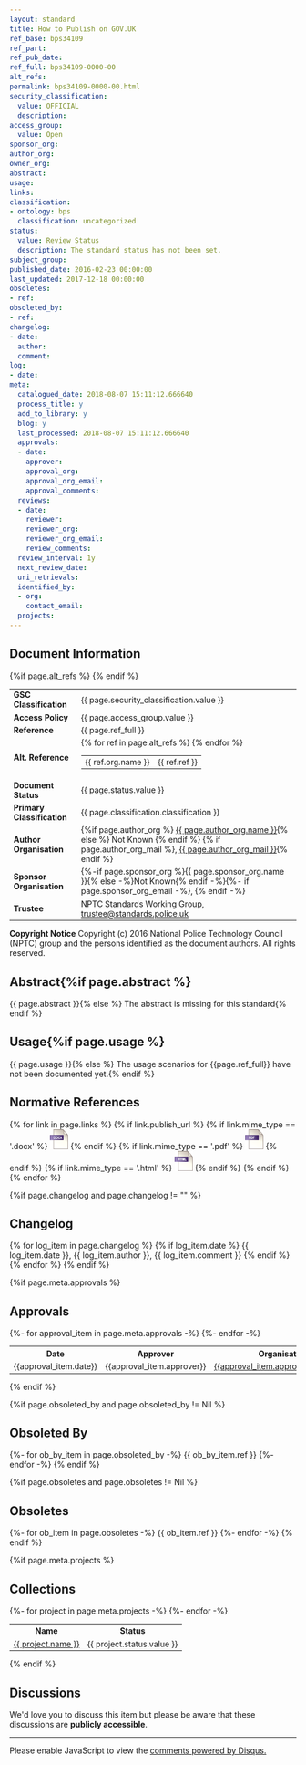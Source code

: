 ```yaml
---
layout: standard
title: How to Publish on GOV.UK
ref_base: bps34109
ref_part:
ref_pub_date:
ref_full: bps34109-0000-00
alt_refs:
permalink: bps34109-0000-00.html
security_classification:
  value: OFFICIAL
  description:
access_group:
  value: Open
sponsor_org:
author_org:
owner_org:
abstract:
usage:
links:
classification:
- ontology: bps
  classification: uncategorized
status:
  value: Review Status
  description: The standard status has not been set.
subject_group:
published_date: 2016-02-23 00:00:00
last_updated: 2017-12-18 00:00:00
obsoletes:
- ref:
obsoleted_by:
- ref:
changelog:
- date:
  author:
  comment:
log:
- date:
meta:
  catalogued_date: 2018-08-07 15:11:12.666640
  process_title: y
  add_to_library: y
  blog: y
  last_processed: 2018-08-07 15:11:12.666640
  approvals:
  - date:
    approver:
    approval_org:
    approval_org_email:
    approval_comments:
  reviews:
  - date:
    reviewer:
    reviewer_org:
    reviewer_org_email:
    review_comments:
  review_interval: 1y
  next_review_date:
  uri_retrievals:
  identified_by:
  - org:
    contact_email:
  projects:
---
```

## Document Information

<table>
<tr><td><strong>GSC Classification</strong></td><td> {{ page.security_classification.value }} </td></tr>
<tr><td><strong>Access Policy</strong></td><td> {{ page.access_group.value }} </td></tr>
<tr><td><strong>Reference</strong></td><td> {{ page.ref_full }} </td></tr>
{%if page.alt_refs %}
<tr><td><strong>Alt. Reference</strong></td><td>
    <table>
    {% for ref in page.alt_refs %}
        <tr><td> {{ ref.org.name }} </td><td> {{ ref.ref }} </td></tr>
    {% endfor %}
    </table>
</td></tr>
{% endif %}
<tr><td><strong>Document Status</strong></td><td> {{ page.status.value }} </td></tr>
<tr><td><strong>Primary Classification</strong></td><td> {{ page.classification.classification }} </td></tr>
<tr><td><strong>Author Organisation</strong></td><td>
{%if page.author_org %} <a href="organisations.html#{{ page.author_org.name | slugify}}">{{ page.author_org.name }}</a>{% else %} Not Known {% endif %}
{% if page.author_org_mail %}, <a href="mailto:{{ page.author_org_mail }}?subject={{ page.ref_full }} {{ page.title }}">{{ page.author_org_mail }}</a>{% endif %} </td></tr>
<tr><td><strong>Sponsor Organisation</strong></td><td> {%-if page.sponsor_org %}{{ page.sponsor_org.name }}{% else -%}Not Known{% endif -%}{%- if page.sponsor_org_email -%}, <a href="mailto:{{ page.sponsor_org_email }}?subject={{ page.ref_full }} {{ page.title }}"></a>{% endif -%} </td></tr>
<tr><td><strong>Trustee</strong></td><td> NPTC Standards Working Group, <a href="mailto:trustee@standards.police.uk?subject={{ page.ref_full }} {{ page.title }}">trustee@standards.police.uk</a> </td></tr>
</table>

**Copyright Notice**
Copyright (c) 2016 National Police Technology Council (NPTC) group and the persons identified as the document authors. All rights reserved.

## Abstract{%if page.abstract %}
{{ page.abstract }}{% else %}
The abstract is missing for this standard{% endif %}
        
## Usage{%if page.usage %}
{{ page.usage }}{% else %}
The usage scenarios for {{page.ref_full}} have not been documented yet.{% endif %}

## Normative References
{% for link in page.links %}
{% if link.publish_url %}
{% if link.mime_type == '.docx' %}
<a target="_blank" href="{{ site.url }}{{ link.publish_url }}"><img src="../images/docx@0.5x.png" alt="{{ page.ref_full }} link" title="{{ page.title }}" style="max-height:35px;"></a>
{% endif %}
{% if link.mime_type == '.pdf' %}
<a target="_blank" href="{{ site.url }}{{ link.publish_url }}"><img src="../images/pdf@0.5x.png" alt="{{ page.ref_full }} link" title="{{ page.title }}" style="max-height:35px;"></a>
{% endif %}
{% if link.mime_type == '.html' %}
<a target="_blank" href="{{ link.publish_url }}"><img src="../images/html@0.5x.png" alt="{{ page.ref_full }} link" title="{{ page.title }}" style="max-height:35px;"></a>
{% endif %}
{% endif %}
{% endfor %}

{%if page.changelog and page.changelog != "" %}
## Changelog
{% for log_item in page.changelog %}
{% if log_item.date %}
{{ log_item.date }}, {{ log_item.author }}, {{ log_item.comment }}
{% endif %}
{% endfor %}
{% endif %}

{%if page.meta.approvals %}
## Approvals

<table>
<tr><th>Date</th><th>Approver</th><th>Organisation</th><th>Email</th><th>Comments</th></tr>
{%- for approval_item in page.meta.approvals -%}
<tr><td>{{approval_item.date}}</td><td>{{approval_item.approver}}</td><td><a href="organisations.html#{{ approval_item.approval_org.name | slugify }}">{{approval_item.approval_org.name}}</a></td><td>{{approval_item.approval_org_email}}</td><td>{{approval_item.approval_comments}}</td></tr>
{%- endfor -%}
</table>
{% endif %}

{%if page.obsoleted_by and page.obsoleted_by != Nil %}
## Obsoleted By

{%- for ob_by_item in page.obsoleted_by -%}
{{ ob_by_item.ref }}
{%- endfor -%}
{% endif %}

{%if page.obsoletes and page.obsoletes != Nil %}
## Obsoletes

{%- for ob_item in page.obsoletes -%}
{{ ob_item.ref }}
{%- endfor -%}
{% endif %}

{%if page.meta.projects %}
## Collections

<table>
<tr><th>Name</th><th>Status</th></tr>
{%- for project in page.meta.projects -%}
<tr><td><a href="projects.html#{{ project.name | slugify }}">{{ project.name }}</a></td><td>{{ project.status.value }}</td></tr>
{%- endfor -%}
</table>
{% endif %}

## Discussions

We'd love you to discuss this item but please be aware that these discussions are **publicly accessible**.
<hr>
<div id="disqus_thread"></div>

<script>

/**
*  RECOMMENDED CONFIGURATION VARIABLES: EDIT AND UNCOMMENT THE SECTION BELOW TO INSERT DYNAMIC VALUES FROM YOUR PLATFORM OR CMS.
*  LEARN WHY DEFINING THESE VARIABLES IS IMPORTANT: https://disqus.com/admin/universalcode/#configuration-variables*/
/*
var disqus_config = function () {
this.page.url = PAGE_URL;  // Replace PAGE_URL with your page's canonical URL variable
this.page.identifier = PAGE_IDENTIFIER; // Replace PAGE_IDENTIFIER with your page's unique identifier variable
};
*/
(function() {; // DON'T EDIT BELOW THIS LINE
var d = document, s = d.createElement('script');
s.src = 'https://nptcstandards.disqus.com/embed.js';
s.setAttribute('data-timestamp', +new Date());
(d.head || d.body).appendChild(s);
})();
</script>
<noscript>Please enable JavaScript to view the <a href="https://disqus.com/?ref_noscript">comments powered by Disqus.</a></noscript>


